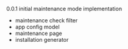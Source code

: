 0.0.1 initial maintenance mode implementation
- maintenance check filter
- app config model
- maintenance page
- installation generator